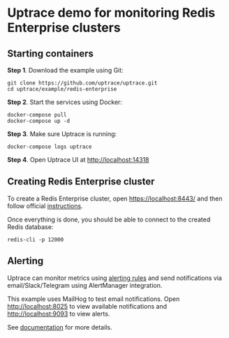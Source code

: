 # Uptrace demo for monitoring Redis Enterprise clusters

## Starting containers

**Step 1**. Download the example using Git:

```shell
git clone https://github.com/uptrace/uptrace.git
cd uptrace/example/redis-enterprise
```

**Step 2**. Start the services using Docker:

```shell
docker-compose pull
docker-compose up -d
```

**Step 3**. Make sure Uptrace is running:

```shell
docker-compose logs uptrace
```

**Step 4**. Open Uptrace UI at [http://localhost:14318](http://localhost:14318)

## Creating Redis Enterprise cluster

To create a Redis Enterprise cluster, open [https://localhost:8443/](https://localhost:8443/) and
then follow official
[instructions](https://docs.redis.com/latest/rs/installing-upgrading/get-started-docker/).

Once everything is done, you should be able to connect to the created Redis database:

```shell
redis-cli -p 12000
```

## Alerting

Uptrace can monitor metrics using [alerting rules](https://uptrace.dev/get/alerting.html#alerting)
and send notifications via email/Slack/Telegram using AlertManager integration.

This example uses MailHog to test email notifications. Open
[http://localhost:8025](http://localhost:8025) to view available notifications and
[http://localhost:9093](http://localhost:9093) to view alerts.

See [documentation](https://uptrace.dev/get/alerting.html) for more details.
